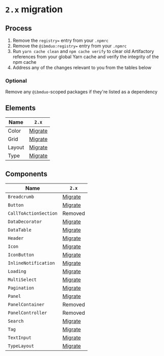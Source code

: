 # `2.x` migration

## Process

1. Remove the `registry=` entry from your `.npmrc`
2. Remove the `@ibmduo:registry=` entry from your `.npmrc`
3. Run `yarn cache clean` and `npm cache verify` to clear old Artifactory references from your global Yarn cache and verify the integrity of the npm cache
4. Address any of the changes relevant to you from the tables below

### Optional

Remove any `@ibmduo`-scoped packages if they're listed as a dependency

## Elements

| Name   | `2.x`                    |
| ------ | ------------------------ |
| Color  | [Migrate](2.x-color.md)  |
| Grid   | [Migrate](2.x-grid.md)   |
| Layout | [Migrate](2.x-layout.md) |
| Type   | [Migrate](2.x-type.md)   |

## Components

| Name                  | `2.x`                                                           |
| --------------------- | --------------------------------------------------------------- |
| `Breadcrumb`          | [Migrate](../../src/components/Breadcrumb/migrate-to-2.x.md)    |
| `Button`              | [Migrate](../../src/components/Button/migrate-to-2.x.md)        |
| `CallToActionSection` | Removed                                                         |
| `DataDecorator`       | [Migrate](../../src/components/DataDecorator/migrate-to-2.x.md) |
| `DataTable`           | [Migrate](../../src/components/DataTable/migrate-to-2.x.md)     |
| `Header`              | [Migrate](../../src/components/Header/migrate-to-2.x.md)        |
| `Icon`                | [Migrate](../../src/components/Icon/migrate-to-2.x.md)          |
| `IconButton`          | [Migrate](../../src/components/IconButton/migrate-to-2.x.md)    |
| `InlineNotification`  | [Migrate](../../src/components/Notification/migrate-to-2.x.md)  |
| `Loading`             | [Migrate](../../src/components/Loading/migrate-to-2.x.md)       |
| `MultiSelect`         | [Migrate](../../src/components/MultiSelect/migrate-to-2.x.md)   |
| `Pagination`          | [Migrate](../../src/components/Pagination/migrate-to-2.x.md)    |
| `Panel`               | [Migrate](../../src/components/Panel/migrate-to-2.x.md)         |
| `PanelContainer`      | Removed                                                         |
| `PanelController`     | Removed                                                         |
| `Search`              | [Migrate](../../src/components/Search/migrate-to-2.x.md)        |
| `Tag`                 | [Migrate](../../src/components/Tag/migrate-to-2.x.md)           |
| `TextInput`           | [Migrate](../../src/components/TextInput/migrate-to-2.x.md)     |
| `TypeLayout`          | [Migrate](../../src/components/TypeLayout/migrate-to-2.x.md)    |
